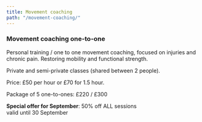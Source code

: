 ```yaml
---
title: Movement coaching
path: "/movement-coaching/"
---
```


### Movement coaching one-to-one

Personal training / one to one movement coaching, focused on injuries and chronic pain. Restoring mobility and functional strength.

Private and semi-private classes (shared between 2 people).

Price: £50 per hour or £70 for 1.5 hour.

Package of 5 one-to-ones: £220 / £300

**Special offer for September**: 50% off ALL sessions  
valid until 30 September